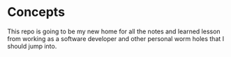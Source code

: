 # Concepts

This repo is going to be my new home for all the notes and learned lesson from working as a software developer and other personal worm holes that I should jump into.